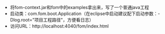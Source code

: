 * 将fom-context.jar和fom中的examples拿出来，写了一个普通java工程
* 启动类：com.fom.boot.Application（在eclipse中启动建议配下启动参数：-Dlog.root="项目工程路径"，方便看日志）
* 访问URL：http://localhost:4040/fom/index.html
